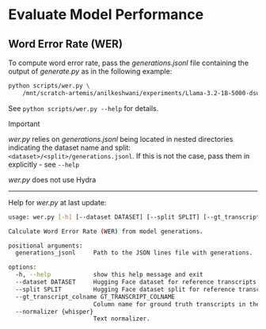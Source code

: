 # Evaluate Model Performance

## Word Error Rate (WER)

To compute word error rate, pass the _generations.jsonl_ file containing the output of _generate.py_ as in the following example:

```bash
python scripts/wer.py \
    /mnt/scratch-artemis/anilkeshwani/experiments/Llama-3.2-1B-5000-dsus-sft/hopeful-sound-525-id_5plc1ikb/generations/epoch_0/global_step_318000/mls-hubert_large_ll60k-layer_22/test/generations.jsonl
```

See `python scripts/wer.py --help` for details.



> [!IMPORTANT] 
> _wer.py_ relies on _generations.jsonl_ being located in nested directories indicating the dataset name and split: `<dataset>/<split>/generations.jsonl`. 
> If this is not the case, pass them in explicitly - see `--help`

_wer.py_ does not use Hydra

---

Help for _wer.py_ at last update:

```bash
usage: wer.py [-h] [--dataset DATASET] [--split SPLIT] [--gt_transcript_colname GT_TRANSCRIPT_COLNAME] [--normalizer {whisper}] generations_jsonl

Calculate Word Error Rate (WER) from model generations.

positional arguments:
  generations_jsonl     Path to the JSON lines file with generations.

options:
  -h, --help            show this help message and exit
  --dataset DATASET     Hugging Face dataset for reference transcripts.
  --split SPLIT         Hugging Face dataset split for reference transcripts.
  --gt_transcript_colname GT_TRANSCRIPT_COLNAME
                        Column name for ground truth transcripts in the dataset.
  --normalizer {whisper}
                        Text normalizer.
```
